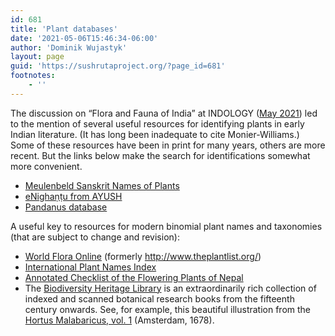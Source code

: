 ```yaml
---
id: 681
title: 'Plant databases'
date: '2021-05-06T15:46:34-06:00'
author: 'Dominik Wujastyk'
layout: page
guid: 'https://sushrutaproject.org/?page_id=681'
footnotes:
    - ''
---
```


The discussion on “Flora and Fauna of India” at INDOLOGY ([May 2021](https://list.indology.info/pipermail/indology/2021-May/054633.html)) led to the mention of several useful resources for identifying plants in early Indian literature. (It has long been inadequate to cite Monier-Williams.) Some of these resources have been in print for many years, others are more recent. But the links below make the search for identifications somewhat more convenient.

- [Meulenbeld Sanskrit Names of Plants](https://www.sanskrit-lexicon.uni-koeln.de/scans/SNPScan/2020/web/index.php)
- [eNighaṇṭu from AYUSH](https://niimh.nic.in/ebooks/e-Nighantu/)
- [Pandanus database](http://iu.ff.cuni.cz/pandanus/)

A useful key to resources for modern binomial plant names and taxonomies (that are subject to change and revision):

- [World Flora Online](https://www.worldfloraonline.org) (formerly <http://www.theplantlist.org/>)
- [International Plant Names Index](https://www.ipni.org/)
- [Annotated Checklist of the Flowering Plants of Nepal](http://www.efloras.org/flora_page.aspx?flora_id=110)
- The [Biodiversity Heritage Library](https://www.biodiversitylibrary.org/) is an extraordinarily rich collection of indexed and scanned botanical research books from the fifteenth century onwards. See, for example, this beautiful illustration from the [Hortus Malabaricus, vol. 1](https://www.biodiversitylibrary.org/item/14375#page/21/mode/1up) (Amsterdam, 1678).